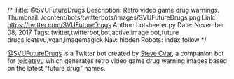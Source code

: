 /*
Title: @SVUFutureDrugs
Description: Retro video game drug warnings.
Thumbnail: /content/bots/twitterbots/images/SVUFutureDrugs.png
Link: https://twitter.com/SVUFutureDrugs
Author: botsheeter.py
Date: November 08, 2017
Tags: twitter,twitterbot,bot,active,image bot,future drugs,icetsvu,vgan,imagemagick
Nav: hidden
Robots: index,follow
*/

[@SVUFutureDrugs](https://twitter.com/SVUFutureDrugs) is a Twitter bot created by [Steve Cvar](https://twitter.com/vgan), a companion bot for [@icetsvu](https://twitter.com/icetsvu) which generates retro video game drug warning images based on the latest “future drug” names.

